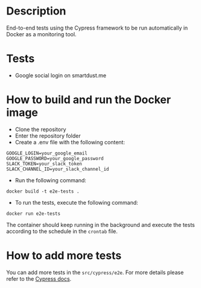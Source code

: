 # Description
End-to-end tests using the Cypress framework to be run automatically in Docker as a monitoring tool.

# Tests
- Google social login on smartdust.me

# How to build and run the Docker image
- Clone the repository
- Enter the repository folder
- Create a .env file with the following content:
```
GOOGLE_LOGIN=your_google_email
GOOGLE_PASSWORD=your_google_password
SLACK_TOKEN=your_slack_token
SLACK_CHANNEL_ID=your_slack_channel_id
```
- Run the following command:
```
docker build -t e2e-tests .
```
- To run the tests, execute the following command:
```
docker run e2e-tests
```
The container should keep running in the background and execute the tests according to the schedule in the `crontab` file.

# How to add more tests
You can add more tests in the `src/cypress/e2e`. For more details please refer to the [Cypress docs](https://docs.cypress.io/). 

